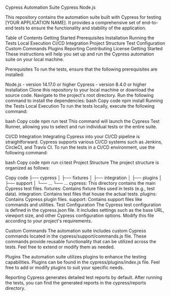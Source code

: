 Cypress Automation Suite
Cypress
Node.js

This repository contains the automation suite built with Cypress for testing [YOUR APPLICATION NAME]. It provides a comprehensive set of end-to-end tests to ensure the functionality and stability of the application.

Table of Contents
Getting Started
Prerequisites
Installation
Running the Tests
Local Execution
CI/CD Integration
Project Structure
Test Configuration
Custom Commands
Plugins
Reporting
Contributing
License
Getting Started
These instructions will help you set up and run the Cypress automation suite on your local machine.

Prerequisites
To run the tests, ensure that the following prerequisites are installed:

Node.js - version 14.17.0 or higher
Cypress - version 8.4.0 or higher
Installation
Clone this repository to your local machine or download the source code.
Navigate to the project's root directory.
Run the following command to install the dependencies:
bash
Copy code
npm install
Running the Tests
Local Execution
To run the tests locally, execute the following command:

bash
Copy code
npm run test
This command will launch the Cypress Test Runner, allowing you to select and run individual tests or the entire suite.

CI/CD Integration
Integrating Cypress into your CI/CD pipeline is straightforward. Cypress supports various CI/CD systems such as Jenkins, CircleCI, and Travis CI. To run the tests in a CI/CD environment, use the following command:

bash
Copy code
npm run ci:test
Project Structure
The project structure is organized as follows:

Copy code
├── cypress
│   ├── fixtures
│   ├── integration
│   ├── plugins
│   ├── support
│   └── ...
└── ...
cypress: This directory contains the main Cypress test files.
fixtures: Contains fixture files used in tests (e.g., test data).
integration: Contains test files that house the actual tests.
plugins: Contains Cypress plugin files.
support: Contains support files like commands and utilities.
Test Configuration
The Cypress test configuration is defined in the cypress.json file. It includes settings such as the base URL, viewport size, and other Cypress configuration options. Modify this file according to your project's requirements.

Custom Commands
The automation suite includes custom Cypress commands located in the cypress/support/commands.js file. These commands provide reusable functionality that can be utilized across the tests. Feel free to extend or modify them as needed.

Plugins
The automation suite utilizes plugins to enhance the testing capabilities. Plugins can be found in the cypress/plugins/index.js file. Feel free to add or modify plugins to suit your specific needs.

Reporting
Cypress generates detailed test reports by default. After running the tests, you can find the generated reports in the cypress/reports directory.
